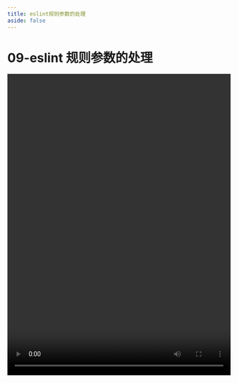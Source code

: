 ```yaml
---
title: eslint规则参数的处理
aside: false
---
```


# 09-eslint 规则参数的处理

<video autoplay src="http://qn.chinavanes.com/eslint/09-eslint规则参数的处理.mp4" controls controlsList="nodownload" width="100%" height="680"/>
